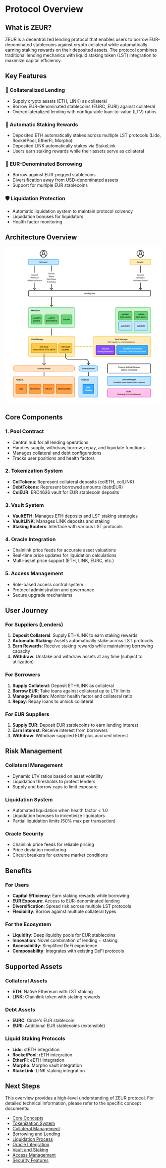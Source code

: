 # Protocol Overview

## What is ZEUR?

ZEUR is a decentralized lending protocol that enables users to borrow EUR-denominated stablecoins against crypto collateral while automatically earning staking rewards on their deposited assets. The protocol combines traditional lending mechanics with liquid staking token (LST) integration to maximize capital efficiency.

## Key Features

### 🏦 **Collateralized Lending**

- Supply crypto assets (ETH, LINK) as collateral
- Borrow EUR-denominated stablecoins (EURC, EURI) against collateral
- Overcollateralized lending with configurable loan-to-value (LTV) ratios

### 🚀 **Automatic Staking Rewards**

- Deposited ETH automatically stakes across multiple LST protocols (Lido, RocketPool, EtherFi, Morpho)
- Deposited LINK automatically stakes via StakeLink
- Users earn staking rewards while their assets serve as collateral

### 💱 **EUR-Denominated Borrowing**

- Borrow against EUR-pegged stablecoins
- Diversification away from USD-denominated assets
- Support for multiple EUR stablecoins

### 🛡️ **Liquidation Protection**

- Automatic liquidation system to maintain protocol solvency
- Liquidation bonuses for liquidators
- Health factor monitoring

## Architecture Overview

![image](../assets/zeur-flow.png)

## Core Components

### 1. **Pool Contract**

- Central hub for all lending operations
- Handles supply, withdraw, borrow, repay, and liquidate functions
- Manages collateral and debt configurations
- Tracks user positions and health factors

### 2. **Tokenization System**

- **ColTokens**: Represent collateral deposits (colETH, colLINK)
- **DebtTokens**: Represent borrowed amounts (debtEUR)
- **ColEUR**: ERC4626 vault for EUR stablecoin deposits

### 3. **Vault System**

- **VaultETH**: Manages ETH deposits and LST staking strategies
- **VaultLINK**: Manages LINK deposits and staking
- **Staking Routers**: Interface with various LST protocols

### 4. **Oracle Integration**

- Chainlink price feeds for accurate asset valuations
- Real-time price updates for liquidation calculations
- Multi-asset price support (ETH, LINK, EURC, etc.)

### 5. **Access Management**

- Role-based access control system
- Protocol administration and governance
- Secure upgrade mechanisms

## User Journey

### For Suppliers (Lenders)

1. **Deposit Collateral**: Supply ETH/LINK to earn staking rewards
2. **Automatic Staking**: Assets automatically stake across LST protocols
3. **Earn Rewards**: Receive staking rewards while maintaining borrowing capacity
4. **Withdraw**: Unstake and withdraw assets at any time (subject to utilization)

### For Borrowers

1. **Supply Collateral**: Deposit ETH/LINK as collateral
2. **Borrow EUR**: Take loans against collateral up to LTV limits
3. **Manage Position**: Monitor health factor and collateral ratio
4. **Repay**: Repay loans to unlock collateral

### For EUR Suppliers

1. **Supply EUR**: Deposit EUR stablecoins to earn lending interest
2. **Earn Interest**: Receive interest from borrowers
3. **Withdraw**: Withdraw supplied EUR plus accrued interest

## Risk Management

### Collateral Management

- Dynamic LTV ratios based on asset volatility
- Liquidation thresholds to protect lenders
- Supply and borrow caps to limit exposure

### Liquidation System

- Automated liquidation when health factor < 1.0
- Liquidation bonuses to incentivize liquidators
- Partial liquidation limits (50% max per transaction)

### Oracle Security

- Chainlink price feeds for reliable pricing
- Price deviation monitoring
- Circuit breakers for extreme market conditions

## Benefits

### For Users

- **Capital Efficiency**: Earn staking rewards while borrowing
- **EUR Exposure**: Access to EUR-denominated lending
- **Diversification**: Spread risk across multiple LST protocols
- **Flexibility**: Borrow against multiple collateral types

### For the Ecosystem

- **Liquidity**: Deep liquidity pools for EUR stablecoins
- **Innovation**: Novel combination of lending + staking
- **Accessibility**: Simplified DeFi experience
- **Composability**: Integrates with existing DeFi protocols

## Supported Assets

### Collateral Assets

- **ETH**: Native Ethereum with LST staking
- **LINK**: Chainlink token with staking rewards

### Debt Assets

- **EURC**: Circle's EUR stablecoin
- **EURI**: Additional EUR stablecoins (extensible)

### Liquid Staking Protocols

- **Lido**: stETH integration
- **RocketPool**: rETH integration
- **EtherFi**: eETH integration
- **Morpho**: Morpho vault integration
- **StakeLink**: LINK staking integration

## Next Steps

This overview provides a high-level understanding of ZEUR protocol. For detailed technical information, please refer to the specific concept documents:

- [Core Concepts](./02-core-concepts.md)
- [Tokenization System](./03-tokenization-system.md)
- [Collateral Management](./04-collateral-management.md)
- [Borrowing and Lending](./05-borrowing-lending.md)
- [Liquidation Process](./06-liquidation-process.md)
- [Oracle Integration](./07-oracle-integration.md)
- [Vault and Staking](./08-vault-staking.md)
- [Access Management](./09-access-management.md)
- [Security Features](./10-security-features.md)
